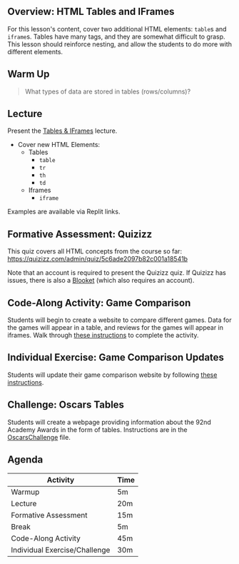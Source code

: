 ## Overview: HTML Tables and IFrames
For this lesson's content, cover two additional HTML elements: `table`s and `iframe`s. Tables have many tags, and they are somewhat difficult to grasp. This lesson should reinforce nesting, and allow the students to do more with different elements.

## Warm Up
> What types of data are stored in tables (rows/columns)?

## Lecture
Present the [Tables & IFrames](TablesAndIFrames.pptx) lecture.

- Cover new HTML Elements:
    - Tables
        - `table`
        - `tr`
        - `th`
        - `td`
    - Iframes
        - `iframe`

Examples are available via Replit links.

## Formative Assessment: Quizizz
This quiz covers all HTML concepts from the course so far: https://quizizz.com/admin/quiz/5c6ade2097b82c001a18541b

Note that an account is required to present the Quizizz quiz. If Quizizz has issues, there is also a [Blooket](https://dashboard.blooket.com/set/6307a3eb31faf8eae33d4fbf) (which also requires an account).

## Code-Along Activity: Game Comparison
Students will begin to create a website to compare different games. Data for the games will appear in a table, and reviews for the games will appear in iframes. Walk through [these instructions](GameComparisonCodeAlong.md) to complete the activity.

## Individual Exercise: Game Comparison Updates
Students will update their game comparison website by following [these instructions](GameComparisonIndividual.md).

## Challenge: Oscars Tables
Students will create a webpage providing information about the 92nd Academy Awards in the form of tables. Instructions are in the [OscarsChallenge](OscarsChallenge.md) file.

## Agenda

| Activity | Time |
|-|-|
| Warmup | 5m |
| Lecture  | 20m |
| Formative Assessment | 15m |
| Break | 5m |
| Code-Along Activity | 45m |
| Individual Exercise/Challenge | 30m |
